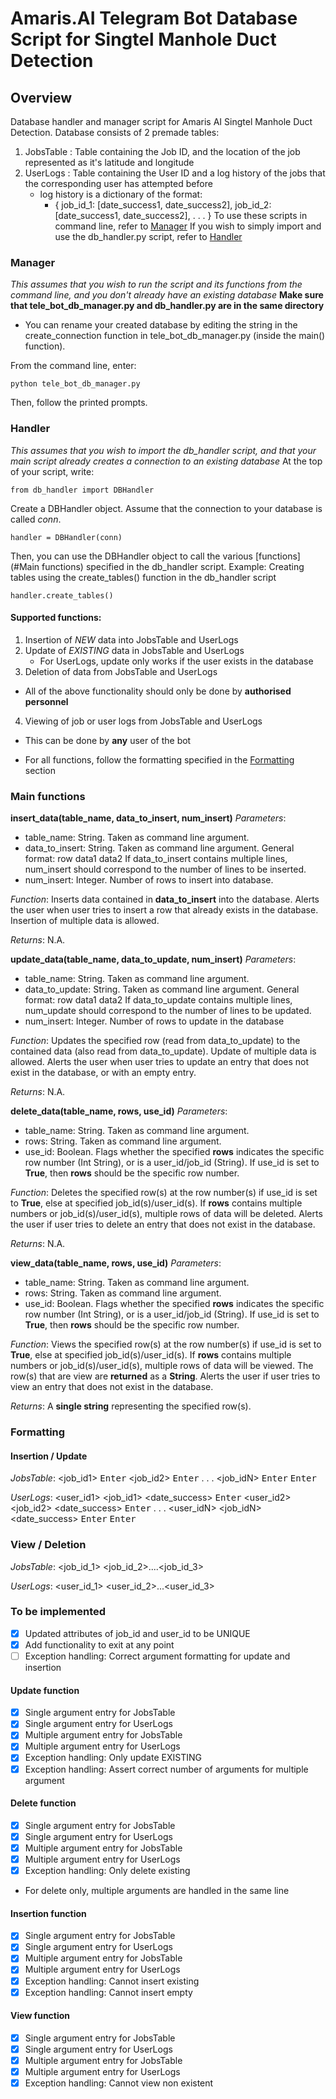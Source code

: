 # Amaris.AI Telegram Bot Database Script for Singtel Manhole Duct Detection 

## Overview
Database handler and manager script for Amaris AI Singtel Manhole Duct Detection.
Database consists of 2 premade tables:
1. JobsTable : Table containing the Job ID, and the location of the job represented
as it's latitude and longitude
2. UserLogs : Table containing the User ID and a log history of the jobs that the corresponding user has attempted before
    - log history is a dictionary of the format:
        - { job_id_1: [date_success1, date_success2],
            job_id_2: [date_success1, date_success2],
            .
            .
            .
            }
To use these scripts in command line, refer to [Manager](#Manager)
If you wish to simply import and use the db_handler.py script, refer to [Handler](#Handler) 

### Manager
_This assumes that you wish to run the script and its functions from the command line, and you don't already have an existing database_
**Make sure that tele_bot_db_manager.py and db_handler.py are in the same directory**

* You can rename your created database by editing the string in the create_connection function in tele_bot_db_manager.py (inside the main() function).

From the command line, enter: 
```
python tele_bot_db_manager.py
```
Then, follow the printed prompts.

### Handler
*This assumes that you wish to import the db_handler script, and that your main script already creates a connection to an existing database*
At the top of your script, write: 
```
from db_handler import DBHandler
```
Create a DBHandler object. Assume that the connection to your database is called *conn*.
```
handler = DBHandler(conn)
```

Then, you can use the DBHandler object to call the various [functions](#Main functions) specified in the db_handler script.
Example: Creating tables using the create_tables() function in the db_handler script
```
handler.create_tables()
```

#### Supported functions:
1. Insertion of _NEW_ data into JobsTable and UserLogs
2. Update of _EXISTING_ data in JobsTable and UserLogs
    - For UserLogs, update only works if the user exists in the database
3. Deletion of data from JobsTable and UserLogs
- All of the above functionality should only be done by **authorised personnel**
4. Viewing of job or user logs from JobsTable and UserLogs
- This can be done by **any** user of the bot

* For all functions, follow the formatting specified in the [Formatting](#Formatting) section

### Main functions
**insert_data(table_name, data_to_insert, num_insert)**
_Parameters_:
- table_name: String. Taken as command line argument.
- data_to_insert: String. Taken as command line argument.
General format: row data1 data2
If data_to_insert contains multiple lines, num_insert should correspond to the number of lines to be inserted.
- num_insert: Integer. Number of rows to insert into database.

_Function_:
Inserts data contained in __data_to_insert__ into the database. Alerts the user when user tries to insert a row that already exists in the database. Insertion of multiple data is allowed.

_Returns_:
N.A.


**update_data(table_name, data_to_update, num_insert)**
_Parameters_:
- table_name: String. Taken as command line argument.
- data_to_update: String. Taken as command line argument.
General format: row data1 data2
If data_to_update contains multiple lines, num_update should correspond to the number of lines to be updated.
- num_insert: Integer. Number of rows to update in the database

_Function_:
Updates the specified row (read from data_to_update) to the contained data (also read from data_to_update). Update of multiple data is allowed.
Alerts the user when user tries to update an entry that does not exist in the database, or with an empty entry.

_Returns_:
N.A.

**delete_data(table_name, rows, use_id)**
_Parameters_:
- table_name: String. Taken as command line argument.
- rows: String. Taken as command line argument.
- use_id: Boolean. Flags whether the specified __rows__ indicates the specific row number (Int String), or is a user_id/job_id (String). If use_id is set to __True__, then __rows__ should be the specific row number.

_Function_:
Deletes the specified row(s) at the row number(s) if use_id is set to **True**, else at specified job_id(s)/user_id(s). 
If __rows__ contains multiple numbers or job_id(s)/user_id(s), multiple rows of data will be deleted.
Alerts the user if user tries to delete an entry that does not exist in the database.

_Returns_:
N.A.

**view_data(table_name, rows, use_id)**
_Parameters_:
- table_name: String. Taken as command line argument.
- rows: String. Taken as command line argument.
- use_id: Boolean. Flags whether the specified __rows__ indicates the specific row number (Int String), or is a user_id/job_id (String). If use_id is set to __True__, then __rows__ should be the specific row number.

_Function_:
Views the specified row(s) at the row number(s) if use_id is set to **True**, else at specified job_id(s)/user_id(s). 
If __rows__ contains multiple numbers or job_id(s)/user_id(s), multiple rows of data will be viewed.
The row(s) that are view are **returned** as a **String**.
Alerts the user if user tries to view an entry that does not exist in the database.

_Returns_:
A **single string** representing the specified row(s).

### Formatting 
#### Insertion / Update


_JobsTable_:
<job_id1> <latitude1> <longitude1> <kbd>Enter</kbd>
<job_id2> <latitude2> <longitude2> <kbd>Enter</kbd>
.
.
.
<job_idN> <latitudeN> <longitudeN> <kbd>Enter</kbd>
<kbd>Enter</kbd>

_UserLogs_:
<user_id1> <job_id1> <date_success> <kbd>Enter</kbd>
<user_id2> <job_id2> <date_success> <kbd>Enter</kbd>
.
.
.
<user_idN> <job_idN> <date_success> <kbd>Enter</kbd>
<kbd>Enter</kbd>

### View / Deletion
_JobsTable_:
<job_id_1> <job_id_2>....<job_id_3>

_UserLogs_:
<user_id_1> <user_id_2>...<user_id_3>

### To be implemented
- [X] Updated attributes of job_id and user_id to be UNIQUE
- [X] Add functionality to exit at any point
- [ ] Exception handling: Correct argument formatting for update and insertion

#### Update function
- [X] Single argument entry for JobsTable
- [X] Single argument entry for UserLogs
- [X] Multiple argument entry for JobsTable
- [X] Multiple argument entry for UserLogs
- [X] Exception handling: Only update EXISTING
- [X] Exception handling: Assert correct number of arguments for multiple argument

#### Delete function
- [X] Single argument entry for JobsTable
- [X] Single argument entry for UserLogs
- [X] Multiple argument entry for JobsTable
- [X] Multiple argument entry for UserLogs
- [X] Exception handling: Only delete existing
* For delete only, multiple arguments are handled in the same line

#### Insertion function
- [X] Single argument entry for JobsTable
- [X] Single argument entry for UserLogs
- [X] Multiple argument entry for JobsTable
- [X] Multiple argument entry for UserLogs
- [X] Exception handling: Cannot insert existing
- [X] Exception handling: Cannot insert empty

#### View function
- [X] Single argument entry for JobsTable
- [X] Single argument entry for UserLogs
- [X] Multiple argument entry for JobsTable
- [X] Multiple argument entry for UserLogs
- [X] Exception handling: Cannot view non existent